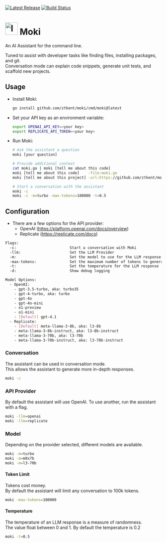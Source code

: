 <a href="https://github.com/ztkent/moki/tags"><img src="https://img.shields.io/github/v/tag/ztkent/moki.svg" alt="Latest Release"></a>
<a href="https://github.com/ztkent/moki/actions"><img src="https://github.com/ztkent/moki/actions/workflows/build.yml/badge.svg?branch=main" alt="Build Status"></a>
# <img width="40" alt="logo_moki" src="https://github.com/ztkent/moki/assets/7357311/f1dfb864-3c20-4384-898b-1acc4bb7c92f"> Moki

An AI Assistant for the command line.  

Tuned to assist with developer tasks like finding files, installing packages, and git.  
Conversation mode can explain code snippets, generate unit tests, and scaffold new projects.

## Usage

- Install Moki:  

  ```bash
  go install github.com/ztkent/moki/cmd/moki@latest
  ```
  
- Set your API key as an environment variable:

  ```bash
  export OPENAI_API_KEY=<your key>
  export REPLICATE_API_TOKEN=<your key>
  ```

- Run Moki:

  ```bash
  # Ask the assistant a question
  moki [your question]

  # Provide additional context
  cat moki.go | moki [tell me about this code]
  moki [tell me about this code]    -file:moki.go
  moki [tell me about this project] -url:https://github.com/ztkent/moki

  # Start a conversation with the assistant
  moki -c
  moki -c -m=turbo -max-tokens=100000 -t=0.5
  ```

## Configuration

- There are a few options for the API provider:  
  - OpenAI (<https://platform.openai.com/docs/overview>)  
  - Replicate (<https://replicate.com/docs>)

```bash
Flags:
  -c:                        Start a conversation with Moki
  -llm:                      Set the LLM Provider
  -m:                        Set the model to use for the LLM response
  -max-tokens:               Set the maximum number of tokens to generate
  -t:                        Set the temperature for the LLM response
  -d:                        Show debug logging

Model Options:
  - OpenAI:
    - gpt-3.5-turbo, aka: turbo35
    - gpt-4-turbo, aka: turbo
    - gpt-4o
    - gpt-4o-mini
    - o1-preview
    - o1-mini
    - [Default] gpt-4.1
  - Replicate:
    - [Default] meta-llama-3-8b, aka: l3-8b
    - meta-llama-3-8b-instruct, aka: l3-8b-instruct
    - meta-llama-3-70b, aka: l3-70b
    - meta-llama-3-70b-instruct, aka: l3-70b-instruct
```

### Conversation

The assistant can be used in conversation mode.  
This allows the assistant to generate more in-depth responses.

```bash
moki -c
```

### API Provider

By default the assistant will use OpenAI. To use another, run the assistant with a flag.

```bash
moki -llm=openai
moki -llm=replicate 
```

### Model

Depending on the provider selected, different models are available.  

```bash
moki -m=turbo
moki -m=m8x7b
moki -m=l3-70b
```

#### Token Limit

Tokens cost money.  
By default the assistant will limit any conversation to 100k tokens.

```bash
moki -max-tokens=100000
```

#### Temperature

The temperature of an LLM response is a measure of randomness.  
The value float between 0 and 1. By default the temperature is 0.2

```bash
moki -t=0.5
```
